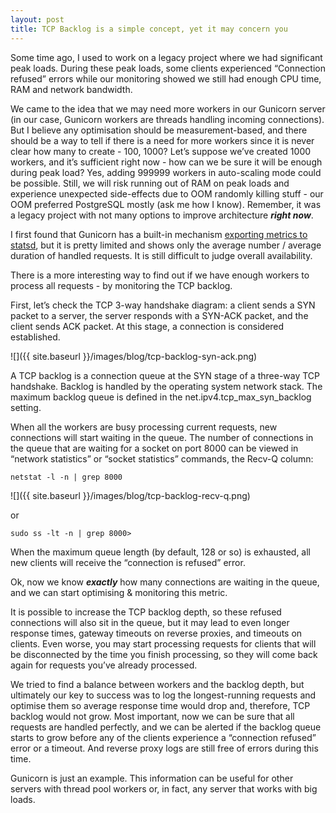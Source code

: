 ```yaml
---
layout: post
title: TCP Backlog is a simple concept, yet it may concern you
---
```


Some time ago, I used to work on a legacy project where we had significant peak loads. During these peak loads, some clients experienced “Connection refused” errors while our monitoring showed we still had enough CPU time, RAM and network bandwidth.

We came to the idea that we may need more workers in our Gunicorn server (in our case, Gunicorn workers are threads handling incoming connections). But I believe any optimisation should be measurement-based, and there should be a way to tell if there is a need for more workers since it is never clear how many to create - 100, 1000? Let’s suppose we’ve created 1000 workers, and it’s sufficient right now - how can we be sure it will be enough during peak load? Yes, adding 999999 workers in auto-scaling mode could be possible. Still, we will risk running out of RAM on peak loads and experience unexpected side-effects due to OOM randomly killing stuff - our OOM preferred PostgreSQL mostly (ask me how I know). Remember, it was a legacy project with not many options to improve architecture **_right now_**.

I first found that Gunicorn has a built-in mechanism [exporting metrics to statsd](https://web.archive.org/web/20230606065742/https://docs.gunicorn.org/en/stable/instrumentation.html), but it is pretty limited and shows only the average number / average duration of handled requests. It is still difficult to judge overall availability.

There is a more interesting way to find out if we have enough workers to process all requests - by monitoring the TCP backlog.

First, let’s check the TCP 3-way handshake diagram: a client sends a SYN packet to a server, the server responds with a SYN-ACK packet, and the client sends ACK packet. At this stage, a connection is considered established.

![]({{ site.baseurl }}/images/blog/tcp-backlog-syn-ack.png)

A TCP backlog is a connection queue at the SYN stage of a three-way TCP handshake. Backlog is handled by the operating system network stack. The maximum backlog queue is defined in the net.ipv4.tcp\_max\_syn\_backlog setting.

When all the workers are busy processing current requests, new connections will start waiting in the queue. The number of connections in the queue that are waiting for a socket on port 8000 can be viewed in “network statistics” or “socket statistics” commands, the Recv-Q column:

```
netstat -l -n | grep 8000
```

![]({{ site.baseurl }}/images/blog/tcp-backlog-recv-q.png)

or

```
sudo ss -lt -n | grep 8000>
```

When the maximum queue length (by default, 128 or so) is exhausted, all new clients will receive the “connection is refused” error.

Ok, now we know **_exactly_** how many connections are waiting in the queue, and we can start optimising & monitoring this metric.

It is possible to increase the TCP backlog depth, so these refused connections will also sit in the queue, but it may lead to even longer response times, gateway timeouts on reverse proxies, and timeouts on clients. Even worse, you may start processing requests for clients that will be disconnected by the time you finish processing, so they will come back again for requests you’ve already processed.

We tried to find a balance between workers and the backlog depth, but ultimately our key to success was to log the longest-running requests and optimise them so average response time would drop and, therefore, TCP backlog would not grow. Most important, now we can be sure that all requests are handled perfectly, and we can be alerted if the backlog queue starts to grow before any of the clients experience a “connection refused” error or a timeout. And reverse proxy logs are still free of errors during this time.

Gunicorn is just an example. This information can be useful for other servers with thread pool workers or, in fact, any server that works with big loads.